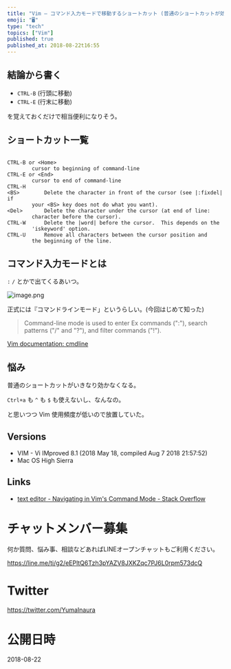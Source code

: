 ```yaml
---
title: "Vim — コマンド入力モードで移動するショートカット (普通のショートカットが効かない)"
emoji: "🖥"
type: "tech"
topics: ["Vim"]
published: true
published_at: 2018-08-22t16:55
---
```


## 結論から書く

- `CTRL-B` (行頭に移動)
- `CTRL-E` (行末に移動)

を覚えておくだけで相当便利になりそう。

## ショートカット一覧

```

CTRL-B or <Home>
        cursor to beginning of command-line
CTRL-E or <End> 
        cursor to end of command-line
CTRL-H              
<BS>        Delete the character in front of the cursor (see |:fixdel| if
        your <BS> key does not do what you want).
<Del>       Delete the character under the cursor (at end of line:
        character before the cursor).
CTRL-W      Delete the |word| before the cursor.  This depends on the
        'iskeyword' option.
CTRL-U      Remove all characters between the cursor position and
        the beginning of the line.  
```


## コマンド入力モードとは

`:` `/` とかで出てくるあいつ。

![image.png](https://qiita-image-store.s3.amazonaws.com/0/89618/d1dde06d-38ae-c141-88d7-73c52721e45e.png)

正式には『コマンドラインモード」というらしい。(今回はじめて知った)

>Command-line mode is used to enter Ex commands (":"), search patterns
("/" and "?"), and filter commands ("!").

[Vim documentation: cmdline](http://vimdoc.sourceforge.net/htmldoc/cmdline.html)


## 悩み

普通のショートカットがいきなり効かなくなる。

`Ctrl+a` も `^` も `$` も使えないし、なんなの。

と思いつつ Vim 使用頻度が低いので放置していた。

## Versions

- VIM - Vi IMproved 8.1 (2018 May 18, compiled Aug  7 2018 21:57:52)
- Mac OS High Sierra

## Links

- [text editor - Navigating in Vim's Command Mode - Stack Overflow](https://stackoverflow.com/questions/6920943/navigating-in-vims-command-mode)








<!-- Update From Qiita API -->

# チャットメンバー募集


何か質問、悩み事、相談などあればLINEオープンチャットもご利用ください。

https://line.me/ti/g2/eEPltQ6Tzh3pYAZV8JXKZqc7PJ6L0rpm573dcQ





# Twitter


https://twitter.com/YumaInaura


<!-- Update From Qiita API -->



# 公開日時

2018-08-22
